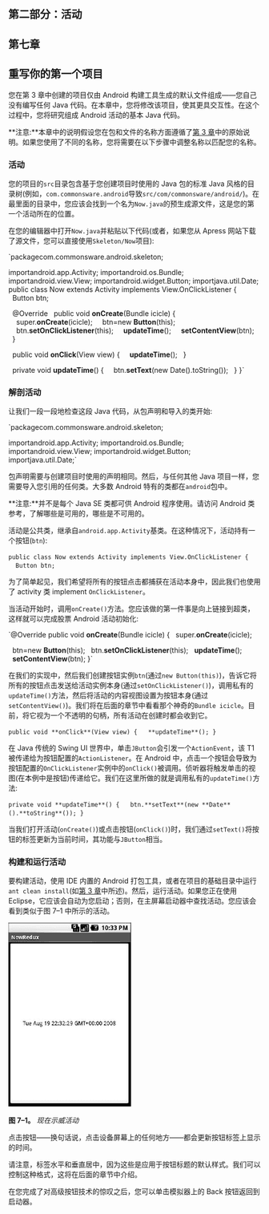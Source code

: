 ## 第二部分：活动

## 第七章

## 重写你的第一个项目

您在第 3 章中创建的项目仅由 Android 构建工具生成的默认文件组成——您自己没有编写任何 Java 代码。在本章中，您将修改该项目，使其更具交互性。在这个过程中，您将研究组成 Android 活动的基本 Java 代码。

**注意:**本章中的说明假设您在包和文件的名称方面遵循了[第 3 章](03.html#ch3)中的原始说明。如果您使用了不同的名称，您将需要在以下步骤中调整名称以匹配您的名称。

### 活动

您的项目的`src`目录包含基于您创建项目时使用的 Java 包的标准 Java 风格的目录树(例如，`com.commonsware.android`导致`src/com/commonsware/android/`)。在最里面的目录中，您应该会找到一个名为`Now.java`的预生成源文件，这是您的第一个活动所在的位置。

在您的编辑器中打开`Now.java`并粘贴以下代码(或者，如果您从 Apress 网站下载了源文件，您可以直接使用`Skeleton/Now`项目):

`packagecom.commonsware.android.skeleton;

importandroid.app.Activity;
importandroid.os.Bundle;
importandroid.view.View;
importandroid.widget.Button;
importjava.util.Date;` `public class Now extends Activity implements View.OnClickListener {
  Button btn;

  @Override
  public void **onCreate**(Bundle icicle) {
    super.**onCreate**(icicle);
    btn=new **Button**(this);
    btn.**setOnClickListener**(this);
    **updateTime**();
    **setContentView**(btn);
  }

  public void **onClick**(View view) {
    **updateTime**();
  }

  private void **updateTime**() {
    btn.**setText**(new Date().toString());
  }
}`

### 解剖活动

让我们一段一段地检查这段 Java 代码，从包声明和导入的类开始:

`packagecom.commonsware.android.skeleton;

importandroid.app.Activity;
importandroid.os.Bundle;
importandroid.view.View;
importandroid.widget.Button;
importjava.util.Date;`

包声明需要与创建项目时使用的声明相同。然后，与任何其他 Java 项目一样，您需要导入您引用的任何类。大多数 Android 特有的类都在`android`包中。

**注意:**并不是每个 Java SE 类都可供 Android 程序使用。请访问 Android 类参考，了解哪些是可用的，哪些是不可用的。

活动是公共类，继承自`android.app.Activity`基类。在这种情况下，活动持有一个按钮(`btn`):

`public class Now extends Activity implements View.OnClickListener {
  Button btn;`

为了简单起见，我们希望将所有的按钮点击都捕获在活动本身中，因此我们也使用了 activity 类 implement `OnClickListener`。

当活动开始时，调用`onCreate()`方法。您应该做的第一件事是向上链接到超类，这样就可以完成股票 Android 活动初始化:

`@Override
public void **onCreate**(Bundle icicle) {
  super.**onCreate**(icicle);

  btn=new **Button**(this);
  btn.**setOnClickListener**(this);
  **updateTime**();
  **setContentView**(btn);
}`

在我们的实现中，然后我们创建按钮实例`btn`(通过`new Button(this)`)，告诉它将所有的按钮点击发送给活动实例本身(通过`setOnClickListener()`)，调用私有的`updateTime()`方法，然后将活动的内容视图设置为按钮本身(通过`setContentView()`)。我们将在后面的章节中看看那个神奇的`Bundle icicle`。目前，将它视为一个不透明的句柄，所有活动在创建时都会收到它。

`public void **onClick**(View view) {
  **updateTime**();
}`

在 Java 传统的 Swing UI 世界中，单击`JButton`会引发一个`ActionEvent`，该 T1 被传递给为按钮配置的`ActionListener`。在 Android 中，点击一个按钮会导致为按钮配置的`OnClickListener`实例中的`onClick()`被调用。侦听器将触发单击的视图(在本例中是按钮)传递给它。我们在这里所做的就是调用私有的`updateTime()`方法:

`private void **updateTime**() {
  btn.**setText**(new **Date**().**toString**());
}`

当我们打开活动(`onCreate()`)或点击按钮(`onClick()`)时，我们通过`setText()`将按钮的标签更新为当前时间，其功能与`JButton`相当。

### 构建和运行活动

要构建活动，使用 IDE 内置的 Android 打包工具，或者在项目的基础目录中运行`ant clean install`(如[第 3 章](03.html#ch3)中所述)。然后，运行活动。如果您正在使用 Eclipse，它应该会自动为您启动；否则，在主屏幕启动器中查找活动。您应该会看到类似于图 7–1 中所示的活动。

![images](img/0701.jpg)

**图 7–1。** *现在示威活动*

点击按钮——换句话说，点击设备屏幕上的任何地方——都会更新按钮标签上显示的时间。

请注意，标签水平和垂直居中，因为这些是应用于按钮标题的默认样式。我们可以控制这种格式，这将在后面的章节中介绍。

在您完成了对高级按钮技术的惊叹之后，您可以单击模拟器上的 Back 按钮返回到启动器。
